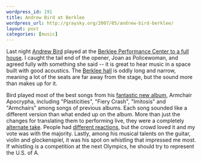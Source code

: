 ```yaml
--- 
wordpress_id: 191
title: Andrew Bird at Berklee
wordpress_url: http://graysky.org/2007/05/andrew-bird-berklee/
layout: post
categories: [music]
---
```

Last night <a href="http://www.andrewbird.net/">Andrew Bird</a> played at the <a href="http://tourb.us/show/28842-Andrew_Bird-Joan_As_Policewoman-Berklee_Performance_Center-Boston-MA">Berklee Performance Center to a full house</a>. I caught the tail end of the opener, Joan as Policewoman, and agreed fully with something she said -- it is great to hear music in a space built with good acoustics. The <a href="http://www.berkleebpc.com/">Berklee hall</a> is oddly long and narrow, meaning a lot of the seats are far away from the stage, but the sound more than makes up for it.

Bird played most of the best songs from his <a href="http://graysky.org/2007/03/andrew-bird-armchair-apocrypha/">fantastic new album</a>, Armchair Apocrypha, including "Plasticities", "Fiery Crash", "Imitosis" and "Armchairs" among songs of previous albums. Each song sounded like a different version than what ended up on the album. More than just the changes for translating them to performing live, they were a completely <a href="http://www.pitchforkmedia.com/article/feature/10184?artist_title=10184-live-andrew-bird">alternate take</a>. People had <a href="http://board.lemmingtrail.com/t.php?id=71147">different reactions</a>, but the crowd loved it and my vote was with the majority. Lastly, among his musical talents on the guitar, violin and glockenspiel, it was his spot on whistling that impressed me most. If whistling is a competition at the next Olympics, he should try to represent the U.S. of A.


